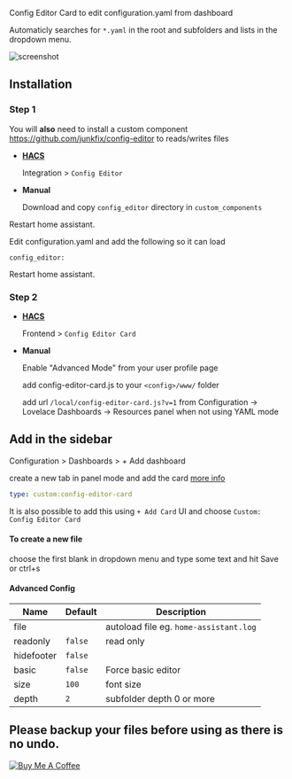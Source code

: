 
Config Editor Card to edit configuration.yaml from dashboard

Automaticly searches for `*.yaml` in the root and subfolders and lists in the dropdown menu.


![screenshot](https://github.com/junkfix/config-editor-card/raw/main/screenshot.png)



## Installation

### Step 1
You will **also** need to install a custom component https://github.com/junkfix/config-editor to reads/writes files

* **[HACS](https://hacs.xyz/)**

  Integration > `Config Editor`  


* **Manual**

  Download and copy `config_editor` directory in `custom_components` 

Restart home assistant.

Edit configuration.yaml and add the following so it can load
```
config_editor:
```
Restart home assistant.

### Step 2


* **[HACS](https://hacs.xyz/)**

  Frontend > `Config Editor Card`  

* **Manual** 
  
  Enable "Advanced Mode" from your user profile page
  
  add config-editor-card.js to your `<config>/www/` folder
  
  add url `/local/config-editor-card.js?v=1` from Configuration -> Lovelace Dashboards -> Resources panel when not using YAML mode




## Add in the sidebar 

Configuration > Dashboards > + Add dashboard
 
create a new tab in panel mode and add the card [more info](https://github.com/junkfix/config-editor-card/issues/29)
```yaml
type: custom:config-editor-card
```


It is also possible to add this using `+ Add Card` UI and choose `Custom: Config Editor Card`

#### To create a new file 
choose the first blank in dropdown menu and type some text and hit Save or ctrl+s

#### Advanced Config

| Name | Default | Description
| ---- | ------- | -----------
| file |  | autoload file eg. `home-assistant.log`
| readonly | `false` | read only
| hidefooter | `false` | 
| basic | `false` | Force basic editor
| size | `100` | font size
| depth | `2` | subfolder depth 0 or more

Please backup your files before using as there is no undo.
---

<a href="https://www.buymeacoffee.com/htmltiger" target="_blank"><img src="https://www.buymeacoffee.com/assets/img/custom_images/white_img.png" alt="Buy Me A Coffee"></a>
